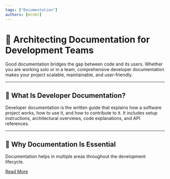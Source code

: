 ```yaml
---
tags: ["Documentation"]
authors: [mrnbt]
---
```



# 📘 Architecting Documentation for Development Teams

Good documentation bridges the gap between code and its users. Whether you are working solo or in a
team, comprehensive developer documentation makes your project scalable, maintainable, and user-friendly.

---

## 🧠 What Is Developer Documentation?

Developer documentation is the written guide that explains how a software project works, how to use
it, and how to contribute to it. It includes setup instructions, architectural overviews, code
explanations, and API references.

---

## 🌟 Why Documentation Is Essential

Documentation helps in multiple areas throughout the development lifecycle.

[Read More](docs/popular/developer-docs)
